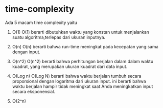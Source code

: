 # time-complexity
Ada 5 macam time complexity yaitu

1. O(1)
O(1) berarti dibutuhkan waktu yang konstan untuk menjalankan suatu algoritma,terlepas dari ukuran inputnya.

2. O(n)
O(n) berarti bahwa run-time meningkat pada kecepatan yang sama dengan input.

3. O(n^2)
O(n^2) berarti bahwa perhitungan berjalan dalam dalam waktu kuadrat, yang merupakan ukuran kuadrat dari data input.

4. O(Log n)
O(Log N) berarti bahwa waktu berjalan tumbuh secara proporsional dengan logaritma dari ukuran input. ini berarti bahwa waktu berjalan hampir tidak meningkat saat Anda meningkatkan input secara eksponensial.

5. O(2^n)

